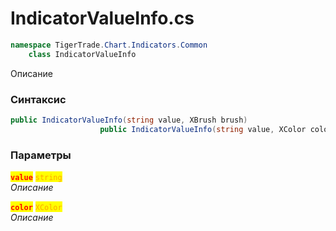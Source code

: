 
# IndicatorValueInfo.cs
```csharp
namespace TigerTrade.Chart.Indicators.Common  
    class IndicatorValueInfo
```

Описание

### Синтаксис
```csharp
public IndicatorValueInfo(string value, XBrush brush)
                    public IndicatorValueInfo(string value, XColor color)
```

### Параметры  
<mark style="color:red;">**`value`**</mark> <mark style="color:orange;">`string`</mark>  
 *Описание*  
  
<mark style="color:red;">**`color`**</mark> <mark style="color:orange;">`XColor`</mark>  
 *Описание*  
  

                    
                    